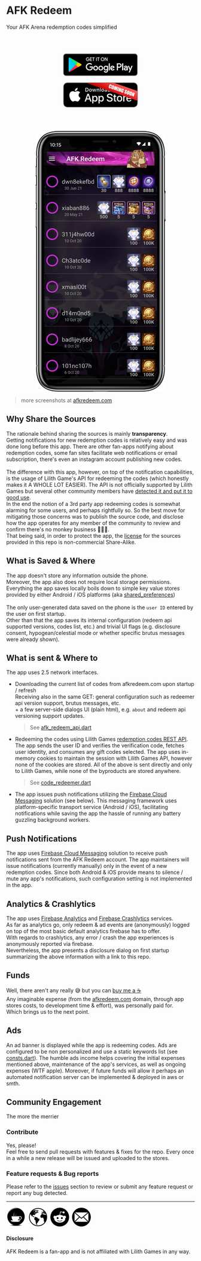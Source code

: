# AFK Redeem

Your AFK Arena redemption codes simplified

<br/>
<br/>
<p align="center">
    <a href="https://play.google.com/store/apps/details?id=com.afkredeem" target="_blank">
        <img align="center"
             src="README.images/google-play-badge.png"
             alt="Google Play badge">
    </a>
    <br/>
    <br/>
<!--    <a href="https://www.apple.com/app-store/" target="_blank">-->
        <img align="center"
             src="README.images/app-store-soon.png"
             alt="Play Store badge">
<!--    </a>-->
</p>
<br/>
<br/>
<p align="center">
    <img align="center"
         src="README.images/1-main.png"
         alt="AFK Redeem screenshot">
</p>

> more screenshots at [afkredeem.com][afk-redeem]

## Why Share the Sources
The rationale behind sharing the sources is mainly **transparency**.\
Getting notifications for new redemption codes is relatively easy and was done long before this app.
There are other fan-apps notifying about redemption codes, some fan sites facilitate web notifications or email subscription,
there's even an instagram account publishing new codes.\
\
The difference with this app, however, on top of the notification capabilities,
is the usage of Lilith Game's API for redeeming the codes (which honestly makes it A WHOLE LOT EASIER).
The API is not officially supported by Lilith Games but several other community members
have [detected it and put it to good use][reddit-redemption-api].\
In the end the notion of a 3rd party app redeeming codes is somewhat alarming for some users, and perhaps rightfully so.
So the best move for mitigating those concerns was to publish the source code,
and disclose how the app operates for any member of the community to review and confirm there's no monkey business 🙉🙈🙊.\
That being said, in order to protect the app, the [license] for the sources provided in this repo is non-commercial Share-Alike.

## What is Saved & Where
The app doesn't store any information outside the phone.\
Moreover, the app also does not require local storage permissions.\
Everything the app saves locally boils down to simple key value stores provided by either Android / iOS platforms (aka [shared_preferences])\
\
The only user-generated data saved on the phone is the `user ID` entered by the user on first startup.\
Other than that the app saves its internal configuration (redeem api supported versions, codes list, etc.) and trivial UI flags (e.g. disclosure consent, hypogean/celestial mode or whether specific brutus messages were already shown).

## What is sent & Where to
The app uses 2.5 network interfaces.
- Downloading the current list of codes from afkredeem.com upon startup / refresh\
  Receiving also in the same GET: general configuration such as redeemer api version support, brutus messages, etc.\
  \+ a few server-side dialogs UI (plain html), e.g. `about` and redeem api versioning support updates.
  > See [afk_redeem_api.dart]
- Redeeming the codes using Lilith Games [redemption codes REST API][reddit-redemption-api].\
  The app sends the user ID and verifies the verification code, fetches user identity, and consumes any gift codes selected.
  The app uses in-memory cookies to maintain the session with Lilith Games API, however none of the cookies are stored.
  All of the above is sent directly and only to Lilith Games, while none of the byproducts are stored anywhere.
  > See [code_redeemer.dart]
- The app issues push notifications utilizing the [Firebase Cloud Messaging][firebase-messaging] solution (see below).
  This messaging framework uses platform-specific transport service (Android / iOS),
  facilitating notifications while saving the app the hassle of running any battery guzzling background workers.

## Push Notifications
The app uses [Firebase Cloud Messaging][firebase-messaging] solution to receive push notifications sent from the AFK Redeem account.
The app maintainers will issue notifications (currently manually) only in the event of a new redemption codes.
Since both Android & iOS provide means to silence / mute any app's notifications, such configuration setting is not implemented in the app.

## Analytics & Crashlytics
The app uses [Firebase Analytics][firebase-analytics] and [Firebase Crashlytics][firebase-crashlytics] services.\
As far as analytics go, only redeem & ad events are (anonymously) logged on top of the most basic default analytics firebase has to offer.\
With regards to crashlytics, any error / crash the app experiences is anonymously reported via firebase.\
Nevertheless, the app presents a disclosure dialog on first startup summarizing the above information with a link to this repo.

## Funds
Well, there aren't any really 😅 but you can [buy me a ☕][buy-me-coffee]\
Any imaginable expense (from the [afkredeem.com][afk-redeem] domain, through app stores costs, to development time & effort), was personally paid for.\
Which brings us to the next point.

## Ads
An ad banner is displayed while the app is redeeming codes. Ads are configured to be non personalized and use a static keywords list (see [consts.dart]).
The humble ads income helps covering the initial expenses mentioned above, maintenance of the app's services, as well as ongoing expenses (WTF apple).
Moreover, if future funds will allow it perhaps an automated notification server can be implemented & deployed in aws or smth.

## Community Engagement
The more the merrier
### Contribute
Yes, please!\
Feel free to send pull requests with features & fixes for the repo. Every once in a while a new release will be issued and uploaded to the stores.
### Feature requests & Bug reports
Please refer to the [issues] section to review or submit any feature request or report any bug detected.

----

[![coffee](README.images/coffee.png)][buy-me-coffee]&nbsp;
[![afkredeem.com](README.images/globe.png)][afk-redeem]&nbsp;
[![reddit](README.images/reddit.png)][reddit-account]&nbsp;
[![email](README.images/email.png)][email]

#### Disclosure
AFK Redeem is a fan-app and is not affiliated with Lilith Games in any way.

[reddit-redemption-api]: https://www.reddit.com/r/afkarena/comments/nyvv6l/api_endpoints/
[afk-redeem]: https://afkredeem.com
[shared_preferences]: https://pub.dev/packages/shared_preferences
[firebase-messaging]: https://firebase.google.com/docs/cloud-messaging
[firebase-analytics]: https://firebase.google.com/docs/analytics
[firebase-crashlytics]: https://firebase.google.com/docs/crashlytics
[buy-me-coffee]: https://www.buymeacoffee.com/afkredeem
[reddit-account]: https://www.reddit.com/u/-ConanTheLibrarian-
[email]: mailto:afkredeem@gmail.com

[license]: LICENSE.md
[afk_redeem_api.dart]: lib/data/services/afk_redeem_api.dart
[code_redeemer.dart]: lib/data/services/code_redeemer.dart
[consts.dart]: lib/data/consts.dart
[issues]: https://github.com/afkredeem/afkredeem-flutter/issues
